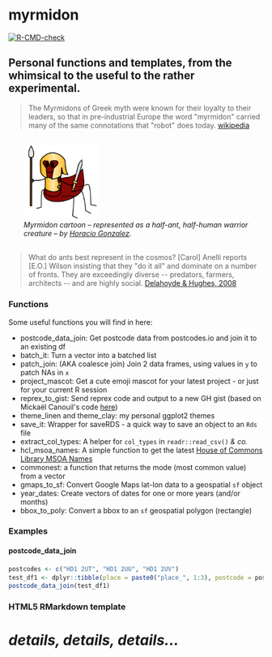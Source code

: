 # myrmidon

<!-- badges: start -->
[![R-CMD-check](https://github.com/francisbarton/myrmidon/workflows/R-CMD-check/badge.svg)](https://github.com/francisbarton/myrmidon/actions)
<!-- badges: end -->

## Personal functions and templates, from the whimsical to the useful to the rather experimental.

> The Myrmidons of Greek myth were known for their loyalty to their leaders, so that in pre-industrial Europe the word "myrmidon" carried many of the same connotations that "robot" does today. [wikipedia](https://en.m.wikipedia.org/wiki/Myrmidons#Modern_Myrmidons)

<figure style="margin: 30px;">
  <img src="inst/img/bad_myrmidon.png" width="33%" alt="Myrmidon cartoon by Horacio Gonzalez. A 'centaur' ant is drawn, with an ant's body and legs, and a humanoid torso, wearing a breastplate and helmet in an Ancient Greek style, and carrying a spear in its right hand and a sword in its left. (It also has its six ant legs)." />
  <figcaption><em>Myrmidon cartoon – represented as a half-ant, half-human warrior creature – by <a href="https://lostinbrittany.org/blog/2006/09/28/monstres-pour-la-grece-fantastique/">Horacio Gonzalez</a>.</em></figcaption>
 </figure>

> What do ants best represent in the cosmos? [Carol] Anelli reports [E.O.] Wilson insisting that they "do it all" and dominate on a number of fronts. They are exceedingly diverse -- predators, farmers, architects -- and are highly social. [Delahoyde & Hughes, 2008](https://web.archive.org/web/20080224072456/http://www.wsu.edu/~delahoyd/myrmidons.html)

### Functions

Some useful functions you will find in here:

* postcode_data_join: Get postcode data from postcodes.io and join it to an existing df
* batch_it: Turn a vector into a batched list
* patch_join: (AKA coalesce join) Join 2 data frames, using values in `y` to patch NAs in `x`
* project_mascot: Get a cute emoji mascot for your latest project - or just for your current R session
* reprex_to_gist: Send reprex code and output to a new GH gist (based on Mickaël Canouil's code [here][mc-gist])
* theme_linen and theme_clay: my personal ggplot2 themes
* save_it: Wrapper for saveRDS - a quick way to save an object to an `Rds` file
* extract_col_types: A helper for `col_types` in `readr::read_csv()` _& co._
* hcl_msoa_names: A simple function to get the latest [House of Commons Library MSOA Names][hcl-msoa]
* commonest: a function that returns the mode (most common value) from a vector
* gmaps_to_sf: Convert Google Maps lat-lon data to a geospatial `sf` object
* year_dates: Create vectors of dates for one or more years (and/or months)
* bbox_to_poly: Convert a bbox to an `sf` geospatial polygon (rectangle)

[mc-gist]: https://github.com/tidyverse/reprex/issues/190#issuecomment-817313938
[hcl-msoa]: https://houseofcommonslibrary.github.io/msoanames/

### Examples

#### postcode_data_join

```r
postcodes <- c("HD1 2UT", "HD1 2UU", "HD1 2UV")
test_df1 <- dplyr::tibble(place = paste0("place_", 1:3), postcode = postcodes)
postcode_data_join(test_df1)
```


### HTML5 RMarkdown template

*details, details, details...*
=======


```
